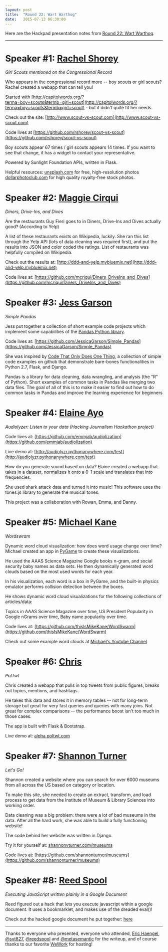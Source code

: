 ```yaml
---
layout: post
title:  "Round 22: Wart Warthog"
date:   2015-07-13 06:30:00
---
```


Here are the Hackpad presentation notes from [Round 22: Wart Warthog](http://www.meetup.com/DC-Hack-and-Tell/events/220231756/).

-----

# Speaker #1: [Rachel Shorey]() 

_Girl Scouts mentioned on the Congressional Record_

Who appears in the congressional record more -- boy scouts or girl scouts? Rachel created a webapp that can tell you!

Started with [http://capitolwords.org/?terma=boy+scouts&termb=girl+scout](http://capitolwords.org/?terma=boy+scouts&termb=girl+scout) - but it didn't quite fit her needs.

Check out the site: [http://www.scout-vs-scout.com](http://www.scout-vs-scout.com)
  
Code lives at [https://github.com/rshorey/scout-vs-scout](https://github.com/rshorey/scout-vs-scout)

Boy scouts appear 67 times / girl scouts appears 14 times.
If you want to see that change, it has a widget to contact your representative.

Powered by Sunlight Foundation APIs, written in Flask.

Helpful resources:
[unsplash.com](unsplash.com) for free, high-resolution photos
[dollarphotoclub.com](dollarphotoclub.com) for high quality royalty-free stock photos.

# Speaker #2: [Maggie Cirqui]() 

_Diners, Drive-Ins, and Dives_

Are the restaurants Guy Fieri goes to in Diners, Drive-Ins and Dives actually good? (According to Yelp)

A list of these restaurants exists on Wikipedia, luckily. She ran this list through the Yelp API (lots of data cleaning was required first), and put the results into JSON and color coded the ratings.
List of restaurants was helpfully compiled on Wikipedia.

Check out the results at: [http://ddd-and-yelp.mybluemix.net](http://ddd-and-yelp.mybluemix.net)

Code lives at: [https://github.com/mcriqui/Diners_DriveIns_and_Dives](https://github.com/mcriqui/Diners_DriveIns_and_Dives)

# Speaker #3: [Jess Garson]() 

_Simple Pandas_

Jess put together a collection of short example code projects which implement some capabilities of the [Pandas Python library](http://pandas.pydata.org/).

Code lives at: [https://github.com/JessicaGarson/Simple_Pandas](https://github.com/JessicaGarson/Simple_Pandas)

  
She was inspired by [Code That Only Does One Thing](https://github.com/aliyarahman/code_that_only_does_one_thing), a collection of simple code examples on github that demonstrate bare-bones functionalities in Python 2.7, Flask, and Django.

Pandas is a library for data cleaning, data wrangling, and analysis (the "R" of Python). Short examples of common tasks in Pandas like merging two data files. The goal of all of this is to make it easier to find out how to do common tasks in Pandas and improve the learning experience for beginners

# Speaker #4: [Elaine Ayo]() 

_Audiolyzer: Listen to your data (Hacking Journalism Hackathon project)_

Code lives at: [https://github.com/emmjab/audiolization](https://github.com/emmjab/audiolization)

Live demo at: [http://audiolyzr.pythonanywhere.com/test](http://audiolyzr.pythonanywhere.com/test)

How do you generate sound based on data? Elaine created a webapp that takes in a dataset, normalizes it onto a 0-1 scale and translates that into frequencies.

She used shark attack data and turned it into music! This software uses the tones.js library to generate the musical tones.

This project was a collaboration with Rowan, Emma, and Danny.

# Speaker #5: [Michael Kane]() 

_Wordswram_

Dynamic word cloud visualization: how does word usage change over time? Michael created an app in [PyGame](www.pygame.org) to create these visualizations.

He used the AAAS Science Magazine Google books n-gram, and social security baby names as data sets. He then dynamically generated word clouds based on the most used words for each year.

In his visualization, each word is a box in PyGame, and the built-in physics emulator performs collision detection between the boxes.

He shows dynamic word cloud visualizations for the following collections of articles/data:

Topics in AAAS Science Magazine over time, US President Popularity in Google nGrams over time, 
Baby name popularity over time.

Code lives at: [https://github.com/thisIsMikeKane/WordSwarm](https://github.com/thisIsMikeKane/WordSwarm)

Check out some example word clouds at [Michael's Youtube Channel](https://www.youtube.com/channel/UCvurj0DTeHo_KqRsHxznjeg)

# Speaker #6: [Chris]()

_PolTwt_

Chris created a webapp that pulls in top tweets from public figures, breaks out topics, mentions, and hashtags.

He takes this data and stores it in memory tables -- not for long-term storage but great for very fast queries and queries with many joins. Not great for complex comparisons -- the performance boost isn't too much in those cases.

The app is built with Flask & Bootstrap.

Live demo at: [alpha.poltwt.com](alpha.poltwt.com)

# Speaker #7: [Shannon Turner]() 

_Let's Go!_

Shannon created a website where you can search for over 6000 museums from all across the US based on category or location.

To make this site, she needed to create an extract, transform, and load process to get data from the Institute of Museum & Library Sciences into working order.

Data cleaning was a big problem: there were a lot of bad museums in the data. After all the hard work, she was able to build a fully functioning website!

The code behind her website was written in Django.

Try it for yourself at: [shannonvturner.com/museums](shannonvturner.com/museums)

Code lives at: [https://github.com/shannonturner/museums](https://github.com/shannonturner/museums)

# Speaker #8: [Reed Spool]() 

_Executing JavaScript written plainly in a Google Document_

Reed figured out a hack that lets you execute javascript within a google document. It uses a bookmarklet, and makes use of the dreaded eval()!

Check out the hacked google document he put together: [here](https://docs.google.com/document/d/1tylpCx7DYA1WVc5pAlXzszBAnm2LnHZGkg0LnNExxO4/edit?usp=sharing)

-----

Thanks to everyone who presented, everyone who attended, [Eric Haengel](https://github.com/ehaengel), [@svt827](https://twitter.com/svt827), [@reedspool](https://twitter.com/reedspool) and [@metasemantic](https://twitter.com/metasemantic) for the writeup, and of course thanks to our favorite [WeWork](https://www.wework.com/locations/washington-d-c/chinatown/) for hosting!
